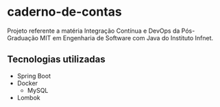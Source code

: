 # caderno-de-contas
Projeto referente a matéria Integração Contínua e DevOps da Pós-Graduação MIT em Engenharia de Software com Java do Instituto Infnet.

## Tecnologias utilizadas
- Spring Boot 
- Docker
  * MySQL
- Lombok